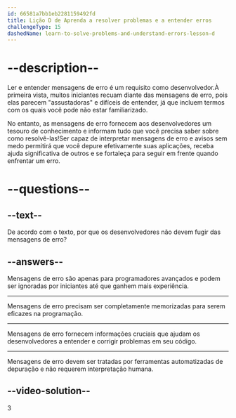 ```yaml
---
id: 66581a7bb1eb2281159492fd
title: Lição D de Aprenda a resolver problemas e a entender erros
challengeType: 15
dashedName: learn-to-solve-problems-and-understand-errors-lesson-d
---
```


# --description--

Ler e entender mensagens de erro é um requisito como desenvolvedor.À primeira vista, muitos iniciantes recuam diante das mensagens de erro, pois elas parecem "assustadoras" e difíceis de entender, já que incluem termos com os quais você pode não estar familiarizado.

No entanto, as mensagens de erro fornecem aos desenvolvedores um tesouro de conhecimento e informam tudo que você precisa saber sobre como resolvê-las!Ser capaz de interpretar mensagens de erro e avisos sem medo permitirá que você depure efetivamente suas aplicações, receba ajuda significativa de outros e se fortaleça para seguir em frente quando enfrentar um erro.

# --questions-- 

## --text--

De acordo com o texto, por que os desenvolvedores não devem fugir das mensagens de erro?

## --answers--

Mensagens de erro são apenas para programadores avançados e podem ser ignoradas por iniciantes até que ganhem mais experiência.

---

Mensagens de erro precisam ser completamente memorizadas para serem eficazes na programação.

---

Mensagens de erro fornecem informações cruciais que ajudam os desenvolvedores a entender e corrigir problemas em seu código.

---

Mensagens de erro devem ser tratadas por ferramentas automatizadas de depuração e não requerem interpretação humana.


## --video-solution--

3

